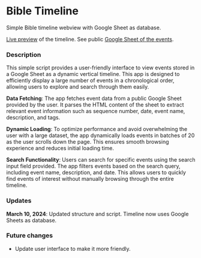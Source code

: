 # Bible Timeline
Simple Bible timeline webview with Google Sheet as database.

[Live preview](https://samuelabyan.github.io/bible-timeline/) of the timeline. See public [Google Sheet of the events](https://docs.google.com/spreadsheets/d/e/2PACX-1vSxPSGsbzCKZ94OqW-YqdDkgVHHQFHqqqIthVMwkhlYaVqUL1CMMg9JapgIqUmx8hP6F9HvLHItW59Y/pubhtml).

### Description
This simple script provides a user-friendly interface to view events stored in a Google Sheet as a dynamic vertical timeline. This app is designed to efficiently display a large number of events in a chronological order, allowing users to explore and search through them easily.

**Data Fetching**: The app fetches event data from a public Google Sheet provided by the user. It parses the HTML content of the sheet to extract relevant event information such as sequence number, date, event name, description, and tags.

**Dynamic Loading**: To optimize performance and avoid overwhelming the user with a large dataset, the app dynamically loads events in batches of 20 as the user scrolls down the page. This ensures smooth browsing experience and reduces initial loading time.

**Search Functionality**: Users can search for specific events using the search input field provided. The app filters events based on the search query, including event name, description, and date. This allows users to quickly find events of interest without manually browsing through the entire timeline.

### Updates
**March 10, 2024**: Updated structure and script. Timeline now uses Google Sheets as database.

### Future changes
- Update user interface to make it more friendly.
